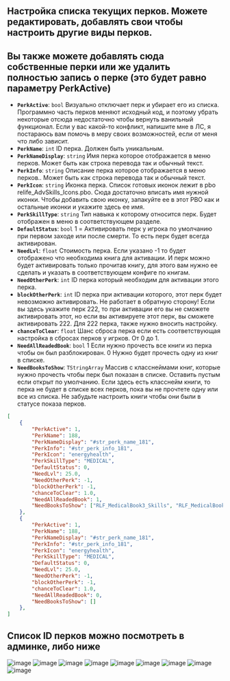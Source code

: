 ## Настройка списка текущих перков. Можете редактировать, добавлять свои чтобы настроить другие виды перков.
## Вы также можете добавлять сюда собственные перки или же удалить полностью запись о перке (это будет равно параметру PerkActive)

- **`PerkActive`**: `bool` Визуально отключает перк и убирает его из списка. Программно часть перков меняют исходный код, и поэтому убрать некоторые отсюда недостаточно чтобы вернуть ванильный функционал. Если у вас какой-то конфликт, напишите мне в ЛС, я постараюсь вам помочь в меру своих возможностей, если от меня что либо зависит.
- **`PerkName`**: `int` ID перка. Должен быть уникальным.
- **`PerkNameDisplay`**: `string` Имя перка которое отображается в меню перков. Может быть как строка перевода так и обычный текст.
- **`PerkInfo`**: `string` Описание перка которое отображается в меню перков.. Может быть как строка перевода так и обычный текст.
- **`PerkIcon`**: `string` Иконка перка. Список готовых иконок лежит в pbo relife_AdvSkills_Icons.pbo. Сюда достаточно вписать имя нужной иконки. Чтобы добавить свою иконку, запакуйте ее в этот PBO как и остальные иконки и укажите здесь ее имя.
- **`PerkSkillType`**: `string` Тип навыка к которому относится перк. Будет отображен в меню в соответствующем разделе.
- **`DefaultStatus`**: `bool` 1 = Активировать перк у игрока по умолчанию при первом заходе или после смерти. То есть перк будет всегда активирован.
- **`NeedLvl`**: `float` Стоимость перка. Если указано -1 то будет отображено что необходима книга для активации. И перк можно будет активировать только прочитав книгу, для этого вам нужно ее сделать и указать в соответствующем конфиге по книгам.
- **`NeedOtherPerk`**: `int` ID перка который необходим для активации этого перка.
- **`blockOtherPerk`**: `int` ID перка при активации которого, этот перк будет невозможно активировать. Не работает в обратную сторону! Если вы здесь укажите перк 222, то при активации его вы не сможете активировать этот, но если вы активируете этот перк, вы сможете активировать 222. Для 222 перка, также нужно вносить настройку.
- **`chanceToClear`**: `float` Шанс сброса перка если есть соответствующая настройка в сбросах перков у игрков. От 0 до 1.
- **`NeedAllReadedBook`**: `bool` 1 Если нужно прочесть все книги из перка чтобы он был разблокирован. 0 Нужно будет прочесть одну из книг в списке.
- **`NeedBooksToShow`**: `TStringArray` Массив с класснеймами книг, которые нужно прочесть чтобы перк был показан в списке. Оставить пустым если открыт по умолчанию. Если здесь есть класснейм книги, то перка не будет в списке всех перков, пока вы не прочтете одну или все из списка. Не забудьте настроить книги чтобы они были в статусе показа перков.

```json
[
    {
        "PerkActive": 1,
        "PerkName": 188,
        "PerkNameDisplay": "#str_perk_name_181",
        "PerkInfo": "#str_perk_info_181",
        "PerkIcon": "energyhealth",
        "PerkSkillType": "MEDICAL",
        "DefaultStatus": 0,
        "NeedLvl": 25.0,
        "NeedOtherPerk": -1,
        "blockOtherPerk": -1,
        "chanceToClear": 1.0,
        "NeedAllReadedBook": 1,
        "NeedBooksToShow": ["RLF_MedicalBook3_Skills", "RLF_MedicalBook2_Skills"],
    },
    {
        "PerkActive": 1,
        "PerkName": 188,
        "PerkNameDisplay": "#str_perk_name_181",
        "PerkInfo": "#str_perk_info_181",
        "PerkIcon": "energyhealth",
        "PerkSkillType": "MEDICAL",
        "DefaultStatus": 0,
        "NeedLvl": 25.0,
        "NeedOtherPerk": -1,
        "blockOtherPerk": -1,
        "chanceToClear": 1.0,
        "NeedAllReadedBook": 0,
        "NeedBooksToShow": []
    },
]
```

## Список ID перков можно посмотреть в админке, либо ниже
![image](https://github.com/user-attachments/assets/32f0def1-d595-4815-b777-8b648e8fbf2b)
![image](https://github.com/user-attachments/assets/dc45ecc9-5fe0-4f29-8122-65659fb24505)
![image](https://github.com/user-attachments/assets/3a2db728-d477-4f70-ba16-4d03f3fc4a27)
![image](https://github.com/user-attachments/assets/6d1e7c55-ce3c-4116-ad88-c4d3b3b0bd22)
![image](https://github.com/user-attachments/assets/75ea4285-5251-4ec1-9af7-e27747d8854b)
![image](https://github.com/user-attachments/assets/a3375f45-6690-4bbf-86c7-a4ff120b39ad)
![image](https://github.com/user-attachments/assets/12c583d3-1e99-4339-8068-a13f959126cf)
![image](https://github.com/user-attachments/assets/ce6dbabc-4c3b-4106-b194-a02360e56977)
![image](https://github.com/user-attachments/assets/f6f01aed-4be1-4632-b97f-b2e01873c63b)









